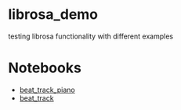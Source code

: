 # librosa_demo
testing librosa functionality with different examples

# Notebooks
* [beat_track_piano](./beat_track_piano.ipynb)
* [beat_track](./beat_track.ipynb)
